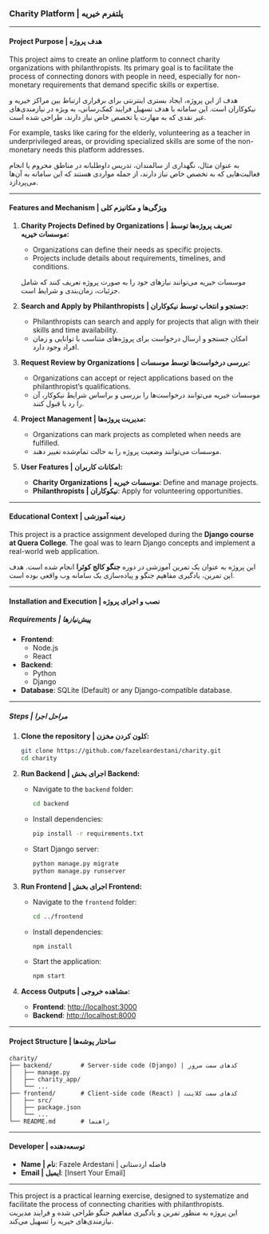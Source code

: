 ### Charity Platform | پلتفرم خیریه

---

#### **Project Purpose | هدف پروژه**
This project aims to create an online platform to connect charity organizations with philanthropists. Its primary goal is to facilitate the process of connecting donors with people in need, especially for non-monetary requirements that demand specific skills or expertise.

هدف از این پروژه، ایجاد بستری اینترنتی برای برقراری ارتباط بین مراکز خیریه و نیکوکاران است. این سامانه با هدف تسهیل فرایند کمک‌رسانی، به ویژه در نیازمندی‌های غیر نقدی که به مهارت یا تخصص خاص نیاز دارند، طراحی شده است.

For example, tasks like caring for the elderly, volunteering as a teacher in underprivileged areas, or providing specialized skills are some of the non-monetary needs this platform addresses.

به عنوان مثال، نگهداری از سالمندان، تدریس داوطلبانه در مناطق محروم یا انجام فعالیت‌هایی که به تخصص خاص نیاز دارند، از جمله مواردی هستند که این سامانه به آن‌ها می‌پردازد.

---

#### **Features and Mechanism | ویژگی‌ها و مکانیزم کلی**

1. **Charity Projects Defined by Organizations | تعریف پروژه‌ها توسط موسسات خیریه:**
   - Organizations can define their needs as specific projects.
   - Projects include details about requirements, timelines, and conditions.

   موسسات خیریه می‌توانند نیازهای خود را به صورت پروژه تعریف کنند که شامل جزئیات، زمان‌بندی و شرایط است.

2. **Search and Apply by Philanthropists | جستجو و انتخاب توسط نیکوکاران:**
   - Philanthropists can search and apply for projects that align with their skills and time availability.
   - امکان جستجو و ارسال درخواست برای پروژه‌های متناسب با توانایی و زمان افراد وجود دارد.

3. **Request Review by Organizations | بررسی درخواست‌ها توسط موسسات:**
   - Organizations can accept or reject applications based on the philanthropist’s qualifications.
   - موسسات خیریه می‌توانند درخواست‌ها را بررسی و براساس شرایط نیکوکار، آن را رد یا قبول کنند.

4. **Project Management | مدیریت پروژه‌ها:**
   - Organizations can mark projects as completed when needs are fulfilled.
   - موسسات می‌توانند وضعیت پروژه را به حالت تمام‌شده تغییر دهند.

5. **User Features | امکانات کاربران:**
   - **Charity Organizations | موسسات خیریه**: Define and manage projects.
   - **Philanthropists | نیکوکاران**: Apply for volunteering opportunities.

---

#### **Educational Context | زمینه آموزشی**
This project is a practice assignment developed during the **Django course at Quera College**. The goal was to learn Django concepts and implement a real-world web application.

این پروژه به عنوان یک تمرین آموزشی در دوره **جنگو کالج کوئرا** انجام شده است. هدف این تمرین، یادگیری مفاهیم جنگو و پیاده‌سازی یک سامانه وب واقعی بوده است.

---

#### **Installation and Execution | نصب و اجرای پروژه**

##### **Requirements | پیش‌نیازها**
- **Frontend**:
  - Node.js
  - React
- **Backend**:
  - Python
  - Django
- **Database**: SQLite (Default) or any Django-compatible database.

---

##### **Steps | مراحل اجرا**

1. **Clone the repository | کلون کردن مخزن:**
   ```bash
   git clone https://github.com/fazeleardestani/charity.git
   cd charity
   ```

2. **Run Backend | اجرای بخش Backend:**
   - Navigate to the `backend` folder:
     ```bash
     cd backend
     ```
   - Install dependencies:
     ```bash
     pip install -r requirements.txt
     ```
   - Start Django server:
     ```bash
     python manage.py migrate
     python manage.py runserver
     ```

3. **Run Frontend | اجرای بخش Frontend:**
   - Navigate to the `frontend` folder:
     ```bash
     cd ../frontend
     ```
   - Install dependencies:
     ```bash
     npm install
     ```
   - Start the application:
     ```bash
     npm start
     ```

4. **Access Outputs | مشاهده خروجی:**
   - **Frontend**: [http://localhost:3000](http://localhost:3000)
   - **Backend**: [http://localhost:8000](http://localhost:8000)

---

#### **Project Structure | ساختار پوشه‌ها**
```
charity/
├── backend/        # Server-side code (Django) | کدهای سمت سرور
│   ├── manage.py
│   ├── charity_app/
│   └── ...
├── frontend/       # Client-side code (React) | کدهای سمت کلاینت
│   ├── src/
│   ├── package.json
│   └── ...
└── README.md       # راهنما
```

---

#### **Developer | توسعه‌دهنده**
- **Name | نام**: Fazele Ardestani | فاضله اردستانی
- **Email | ایمیل**: [Insert Your Email]

---

This project is a practical learning exercise, designed to systematize and facilitate the process of connecting charities with philanthropists.  
این پروژه به منظور تمرین و یادگیری مفاهیم جنگو طراحی شده و فرایند مدیریت نیازمندی‌های خیریه را تسهیل می‌کند.
